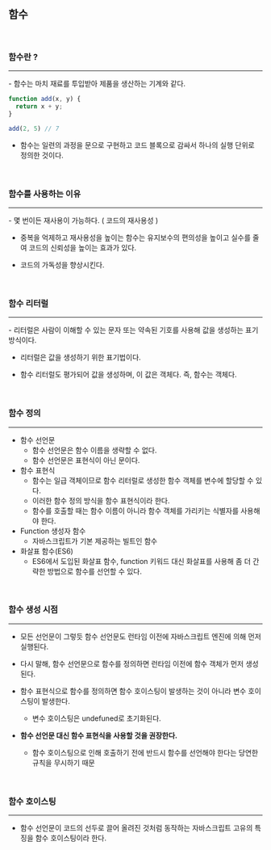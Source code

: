 ## 함수

<br>

### 함수란 ?
<hr>
- 함수는 마치 재료를 투입받아 제품을 생산하는 기계와 같다.

~~~ javascript
function add(x, y) {
  return x + y;
}

add(2, 5) // 7
~~~

- 함수는 일련의 과정을 문으로 구현하고 코드 블록으로 감싸서 하나의 실행 단위로 정의한 것이다.

<br>

### 함수를 사용하는 이유
<hr>
- 몇 번이든 재사용이 가능하다. ( 코드의 재사용성 )

- 중복을 억제하고 재사용성을 높이는 함수는 유지보수의 편의성을 높이고 실수를 줄여 코드의 신뢰성을 높이는 효과가 있다.

- 코드의 가독성을 향상시킨다.

<br>

### 함수 리터럴
<hr>
- 리터럴은 사람이 이해할 수 있는 문자 또는 약속된 기호를 사용해 값을 생성하는 표기 방식이다.

- 리터럴은 값을 생성하기 위한 표기법이다.

- 함수 리터럴도 평가되어 값을 생성하며, 이 값은 객체다. 즉, 함수는 객체다.

<br>

### 함수 정의
<hr>

  - 함수 선언문
    - 함수 선언문은 함수 이름을 생략할 수 없다.
    - 함수 선언문은 표현식이 아닌 문이다.
  - 함수 표현식
    - 함수는 일급 객체이므로 함수 리터럴로 생성한 함수 객체를 변수에 할당할 수 있다.
    - 이러한 함수 정의 방식을 함수 표현식이라 한다.
    - 함수를 호출할 때는 함수 이름이 아니라 함수 객체를 가리키는 식별자를 사용해야 한다.
  - Function 생성자 함수
    - 자바스크립트가 기본 제공하는 빌트인 함수
  - 화살표 함수(ES6)
    - ES6에서 도입된 화살표 함수, function 키워드 대신 화살표를 사용해 좀 더 간략한 방법으로 함수를 선언할 수 있다.

  <br>

### 함수 생성 시점
<hr>

  - 모든 선언문이 그렇듯 함수 선언문도 런타임 이전에 자바스크립트 엔진에 의해 먼저 실행된다.

  - 다시 말해, 함수 선언문으로 함수를 정의하면 런타임 이전에 함수 객체가 먼저 생성된다.

  - 함수 표현식으로 함수를 정의하면 함수 호이스팅이 발생하는 것이 아니라 변수 호이스팅이 발생한다.

    - 변수 호이스팅은 undefuned로 초기화된다.
  
  - __함수 선언문 대신 함수 표현식을 사용할 것을 권장한다.__

    - 함수 호이스팅으로 인해 호출하기 전에 반드시 함수를 선언해야 한다는 당연한 규칙을 무시하기 때문

<br>

### 함수 호이스팅
<hr>

  - 함수 선언문이 코드의 선두로 끌어 올려진 것처럼 동작하는 자바스크립트 고유의 특징을 함수 호이스팅이라 한다.
  